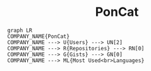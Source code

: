 <h1 align="center">PonCat</h1>

```mermaid
graph LR
COMPANY_NAME{PonCat}
COMPANY_NAME ---> U{Users} ---> UN[2]
COMPANY_NAME ---> R{Repositories} ---> RN[0]
COMPANY_NAME ---> G{Gists} ---> GN[0]
COMPANY_NAME ---> ML{Most Used<br>Languages}
```
